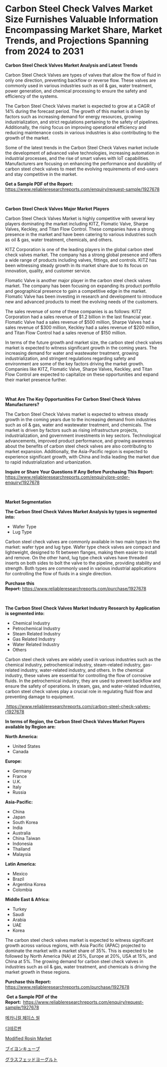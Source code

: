 <p><h1>Carbon Steel Check Valves Market Size Furnishes Valuable Information Encompassing Market Share, Market Trends, and Projections Spanning from 2024 to 2031</h1></p><p><strong>Carbon Steel Check Valves Market Analysis and Latest Trends</strong></p>
<p><p>Carbon Steel Check Valves are types of valves that allow the flow of fluid in only one direction, preventing backflow or reverse flow. These valves are commonly used in various industries such as oil & gas, water treatment, power generation, and chemical processing to ensure the safety and efficiency of the systems.</p><p>The Carbon Steel Check Valves market is expected to grow at a CAGR of 14% during the forecast period. The growth of this market is driven by factors such as increasing demand for energy resources, growing industrialization, and strict regulations pertaining to the safety of pipelines. Additionally, the rising focus on improving operational efficiency and reducing maintenance costs in various industries is also contributing to the growth of the market.</p><p>Some of the latest trends in the Carbon Steel Check Valves market include the development of advanced valve technologies, increasing automation in industrial processes, and the rise of smart valves with IoT capabilities. Manufacturers are focusing on enhancing the performance and durability of carbon steel check valves to meet the evolving requirements of end-users and stay competitive in the market.</p></p>
<p><strong>Get a Sample PDF of the Report:&nbsp;</strong> <a href="https://www.reliableresearchreports.com/enquiry/request-sample/1927678">https://www.reliableresearchreports.com/enquiry/request-sample/1927678</a></p>
<p>&nbsp;</p>
<p><strong>Carbon Steel Check Valves Major Market Players</strong></p>
<p><p>Carbon Steel Check Valves Market is highly competitive with several key players dominating the market including KITZ, Flomatic Valve, Sharpe Valves, Keckley, and Titan Flow Control. These companies have a strong presence in the market and have been catering to various industries such as oil & gas, water treatment, chemicals, and others.</p><p>KITZ Corporation is one of the leading players in the global carbon steel check valves market. The company has a strong global presence and offers a wide range of products including valves, fittings, and controls. KITZ has been witnessing steady growth in its market share due to its focus on innovation, quality, and customer service.</p><p>Flomatic Valve is another major player in the carbon steel check valves market. The company has been focusing on expanding its product portfolio and geographical presence to gain a competitive edge in the market. Flomatic Valve has been investing in research and development to introduce new and advanced products to meet the evolving needs of the customers.</p><p>The sales revenue of some of these companies is as follows: KITZ Corporation had a sales revenue of $1.2 billion in the last financial year. Flomatic Valve had a sales revenue of $500 million, Sharpe Valves had a sales revenue of $300 million, Keckley had a sales revenue of $200 million, and Titan Flow Control had a sales revenue of $150 million.</p><p>In terms of the future growth and market size, the carbon steel check valves market is expected to witness significant growth in the coming years. The increasing demand for water and wastewater treatment, growing industrialization, and stringent regulations regarding safety and environment are some of the key factors driving the market growth. Companies like KITZ, Flomatic Valve, Sharpe Valves, Keckley, and Titan Flow Control are expected to capitalize on these opportunities and expand their market presence further.</p></p>
<p>&nbsp;</p>
<p><strong>What Are The Key Opportunities For Carbon Steel Check Valves Manufacturers?</strong></p>
<p><p>The Carbon Steel Check Valves market is expected to witness steady growth in the coming years due to the increasing demand from industries such as oil & gas, water and wastewater treatment, and chemicals. The market is driven by factors such as rising infrastructure projects, industrialization, and government investments in key sectors. Technological advancements, improved product performance, and growing awareness about the benefits of carbon steel check valves are also contributing to market expansion. Additionally, the Asia-Pacific region is expected to experience significant growth, with China and India leading the market due to rapid industrialization and urbanization.</p></p>
<p><strong>Inquire or Share Your Questions If Any Before Purchasing This Report:</strong> <a href="https://www.reliableresearchreports.com/enquiry/pre-order-enquiry/1927678">https://www.reliableresearchreports.com/enquiry/pre-order-enquiry/1927678</a></p>
<p>&nbsp;</p>
<p><strong>Market Segmentation</strong></p>
<p><strong>The Carbon Steel Check Valves Market Analysis by types is segmented into:</strong></p>
<p><ul><li>Wafer Type</li><li>Lug Type</li></ul></p>
<p><p>Carbon steel check valves are commonly available in two main types in the market: wafer type and lug type. Wafer type check valves are compact and lightweight, designed to fit between flanges, making them easier to install and remove. On the other hand, lug type check valves have threaded inserts on both sides to bolt the valve to the pipeline, providing stability and strength. Both types are commonly used in various industrial applications for controlling the flow of fluids in a single direction.</p></p>
<p><strong>Purchase this Report:&nbsp;</strong><a href="https://www.reliableresearchreports.com/purchase/1927678">https://www.reliableresearchreports.com/purchase/1927678</a></p>
<p>&nbsp;</p>
<p><strong>The Carbon Steel Check Valves Market Industry Research by Application is segmented into:</strong></p>
<p><ul><li>Chemical Industry</li><li>Petrochemical Industry</li><li>Steam Related Industry</li><li>Gas Related Industry</li><li>Water Related Industry</li><li>Others</li></ul></p>
<p><p>Carbon steel check valves are widely used in various industries such as the chemical industry, petrochemical industry, steam-related industry, gas-related industry, water-related industry, and others. In the chemical industry, these valves are essential for controlling the flow of corrosive fluids. In the petrochemical industry, they are used to prevent backflow and ensure the safety of operations. In steam, gas, and water-related industries, carbon steel check valves play a crucial role in regulating fluid flow and preventing damage to equipment.</p></p>
<p><a href="https://www.reliableresearchreports.com/carbon-steel-check-valves-r1927678">&nbsp;https://www.reliableresearchreports.com/carbon-steel-check-valves-r1927678</a></p>
<p><strong>In terms of Region, the Carbon Steel Check Valves Market Players available by Region are:</strong></p>
<p>
    <p> <strong> North America: </strong>
        <ul>
            <li>United States</li>
            <li>Canada</li>
        </ul>
        </p> 
    <p> <strong> Europe: </strong>
        <ul>
            <li>Germany</li>
            <li>France</li>
            <li>U.K.</li>
            <li>Italy</li>
            <li>Russia</li>
        </ul>
        </p> 
    <p> <strong> Asia-Pacific: </strong>
        <ul>
            <li>China</li>
            <li>Japan</li>
            <li>South Korea</li>
            <li>India</li>
            <li>Australia</li>
            <li>China Taiwan</li>
            <li>Indonesia</li>
            <li>Thailand</li>
            <li>Malaysia</li>
        </ul>
        </p> 
    <p> <strong> Latin America: </strong>
        <ul>
            <li>Mexico</li>
            <li>Brazil</li>
            <li>Argentina Korea</li>
            <li>Colombia</li>
        </ul>
        </p> 
    <p> <strong> Middle East & Africa: </strong>
        <ul>
            <li>Turkey</li>
            <li>Saudi</li>
            <li>Arabia</li>
            <li>UAE</li>
            <li>Korea</li>
        </ul>
    </p>
    </p>
<p><p>The carbon steel check valves market is expected to witness significant growth across various regions, with Asia Pacific (APAC) projected to dominate the market with a market share of 35%. This is expected to be followed by North America (NA) at 25%, Europe at 20%, USA at 15%, and China at 5%. The growing demand for carbon steel check valves in industries such as oil & gas, water treatment, and chemicals is driving the market growth in these regions.</p></p>
<p><strong>Purchase this Report: </strong><a href="https://www.reliableresearchreports.com/purchase/1927678">https://www.reliableresearchreports.com/purchase/1927678</a></p>
<p>&nbsp;<strong>Get a Sample PDF of the Report:&nbsp;&nbsp;</strong><a href="https://www.reliableresearchreports.com/enquiry/request-sample/1927678">https://www.reliableresearchreports.com/enquiry/request-sample/1927678</a></p>
<p><strong></strong></p>
<p><p><a href="https://medium.com/@achimcoteanu1/%EA%B8%B0%EA%B3%84%EC%8B%9D-%ED%8E%98%EC%9D%B4%EC%8A%A4-%EC%94%B0-%EC%8B%9C%EC%9E%A5-%EA%B7%9C%EB%AA%A8-%EC%8B%9C%EC%9E%A5-%EC%A0%84%EB%A7%9D-%EB%B0%8F-%EC%8B%9C%EC%9E%A5-%EC%98%88%EC%B8%A1-2024%EB%85%84%EB%B6%80%ED%84%B0-2031%EB%85%84-2988d30e7108">메카니컬 페이스 씰</a></p><p><a href="https://github.com/mpodehpw07370073/Market-Research-Report-List-1/blob/main/964973331189.md">디테르펜</a></p><p><a href="https://issuu.com/reportprime-2/docs/modified-rosin-market-size-2030.pptx">Modified Rosin Market</a></p><p><a href="https://medium.com/@kaitlensen45645/%E3%83%96%E3%82%A4%E3%83%A8%E3%83%B3%E3%82%AD%E3%83%A5%E3%83%BC%E3%83%96%E5%B8%82%E5%A0%B4%E3%81%AE%E5%8B%95%E5%90%91%E3%81%A8%E5%B8%82%E5%A0%B4%E5%88%86%E6%9E%90%E3%81%AF-2024%E5%B9%B4%E3%81%8B%E3%82%892031%E5%B9%B4%E3%81%BE%E3%81%A7%E3%81%AE%E6%9C%9F%E9%96%93%E3%81%AB%E4%BA%88%E6%B8%AC%E3%81%95%E3%82%8C%E3%81%A6%E3%81%84%E3%81%BE%E3%81%99-a0f98ec20de2">ブイヨンキューブ</a></p><p><a href="https://github.com/moulafa/Market-Research-Report-List-1/blob/main/781597233993.md">グラスフェッドヨーグルト</a></p></p>